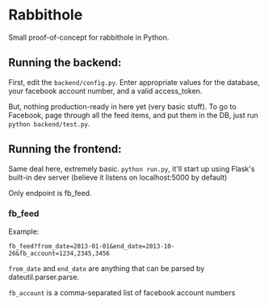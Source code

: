 # Rabbithole

Small proof-of-concept for rabbithole in Python.

## Running the backend:

First, edit the `backend/config.py`. Enter appropriate values for the database, your facebook account number, and a valid access\_token.

But, nothing production-ready in here yet (very basic stuff). To go to Facebook, page through all the feed items, and put them in the DB, just run `python backend/test.py`.


## Running the frontend:

Same deal here, extremely basic. `python run.py`, it'll start up using Flask's built-in dev server (believe it listens on localhost:5000 by default)

Only endpoint is fb\_feed.

### fb\_feed

Example:

`fb_feed?from_date=2013-01-01&end_date=2013-10-26&fb_account=1234,2345,3456`

`from_date` and `end_date` are anything that can be parsed by dateutil.parser.parse.

`fb_account` is a comma-separated list of facebook account numbers

